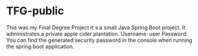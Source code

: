 # TFG-public

This was my Final Degree Project it`s a small Java Spring Boot project. It administrates a private apple cider plantation.
Username: user
Password: You can find the generated security password in the console when running the spring boot application.
